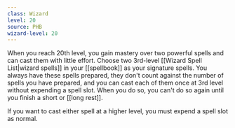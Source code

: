 ```yaml
---
class: Wizard
level: 20
source: PHB
wizard-level: 20
---
```


When you reach 20th level, you gain mastery over two powerful spells and can cast them with little effort. Choose two 3rd-level [[Wizard Spell List|wizard spells]] in your [[spellbook]] as your signature spells. You always have these spells prepared, they don't count against the number of spells you have prepared, and you can cast each of them once at 3rd level without expending a spell slot. When you do so, you can't do so again until you finish a short or [[long rest]].

If you want to cast either spell at a higher level, you must expend a spell slot as normal.
